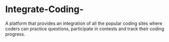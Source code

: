 # Integrate-Coding-
A platform that provides an integration of all the popular coding sites where coders can practice questions, participate in contests and track their coding progress.
